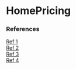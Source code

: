 # HomePricing

### References

[Ref 1](https://www.kaggle.com/code/pmarcelino/comprehensive-data-exploration-with-python)<br>
[Ref 2](https://www.kaggle.com/code/serigne/stacked-regressions-top-4-on-leaderboard)<br>
[Ref 3](https://www.kaggle.com/code/apapiu/regularized-linear-modelshttps://www.kaggle.com/code/erikbruin/house-prices-lasso-xgboost-and-a-detailed-eda)<br>
[Ref 4](https://www.kaggle.com/code/dansbecker/handling-missing-valueshttps://www.kaggle.com/code/jesucristo/1-house-prices-solution-top-1)<br>